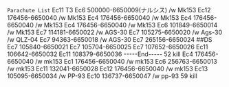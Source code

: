 `Parachute List`
	Ec11 T3
Ec6 500000-6650009(ナルシス) /w Mk153
Ec12 176456-6650040  /w Mk153
Ec4 176456-6650040 /w Mk153
Ec4 176456-6650040 /w Mk153
Ec4 176456-6650040 /w Mk153
Ec6 101849-6650014 /w Mk153
Ec7 114181-6650022 /w AGS-30
Ec7 105275-6650020 /w Ags-30 /w QLZ-04
Ec7 94363-6650018 /w AGS-30
Ec7 265156-6650024 ##DS
Ec7 105840-6650021
Ec7 105704-6650025
Ec7 107652-6650026
Ec11 106642-6650032
Ec11 108379-6650036
-----End----- 52 kill
Ec4 176456-6650040 /w mk153
Ec1 176456-6650040 /w mk153
Ec6 256763-6650013 /w mk153
Ec11 132041-6650028
Ec12 176456-6650040 /w mk153
Ec13 105095-6650034 /w PP-93
Ec10 136737-6650047 /w pp-93
59 kill